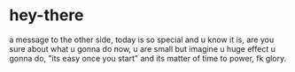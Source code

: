 # hey-there
a message to the other side,
today is so special and u know it is,
are you sure about what u gonna do now,
u are small but imagine u huge effect u gonna do,
"its easy once you start" and its matter of time to power,
fk glory.
